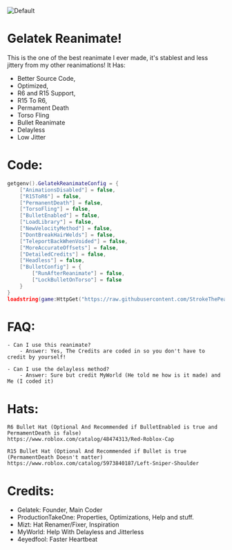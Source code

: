 ![Default](https://user-images.githubusercontent.com/76650942/178831019-819f6dd5-9a22-4d6c-8495-6b4ab1df57af.png)

# Gelatek Reanimate!
This is the one of the best reanimate I ever made, it's stablest and less jittery from my other reanimations! It Has:
- Better Source Code,
- Optimized,
- R6 and R15 Support,
- R15 To R6,
- Permament Death
- Torso Fling
- Bullet Reanimate
- Delayless
- Low Jitter

# Code:
```lua
getgenv().GelatekReanimateConfig = {
    ["AnimationsDisabled"] = false,
    ["R15ToR6"] = false,
    ["PermanentDeath"] = false,
    ["TorsoFling"] = false,
    ["BulletEnabled"] = false,
    ["LoadLibrary"] = false,
    ["NewVelocityMethod"] = false,
    ["DontBreakHairWelds"] = false,
    ["TeleportBackWhenVoided"] = false,
    ["MoreAccurateOffsets"] = false,
    ["DetailedCredits"] = false,
    ["Headless"] = false,
    ["BulletConfig"] = {
        ["RunAfterReanimate"] = false,
        ["LockBulletOnTorso"] = false
    }
}
loadstring(game:HttpGet("https://raw.githubusercontent.com/StrokeThePea/GelatekReanimate/main/Main.lua"))()
```


# FAQ:
```
- Can I use this reanimate?
	- Answer: Yes, The Credits are coded in so you don't have to credit by yourself!

- Can I use the delayless method?
	- Answer: Sure but credit MyWorld (He told me how is it made) and Me (I coded it)
```

# Hats:
```
R6 Bullet Hat (Optional And Recommended if BulletEnabled is true and PermamentDeath is false)
https://www.roblox.com/catalog/48474313/Red-Roblox-Cap

R15 Bullet Hat (Optional And Recommended if Bullet is true (PermamentDeath Doesn't matter)
https://www.roblox.com/catalog/5973840187/Left-Sniper-Shoulder
```

# Credits:
- Gelatek: Founder, Main Coder
- ProductionTakeOne: Properties, Optimizations, Help and stuff.
- Mizt: Hat Renamer/Fixer, Inspiration
- MyWorld: Help With Delayless and Jitterless
- 4eyedfool: Faster Heartbeat
